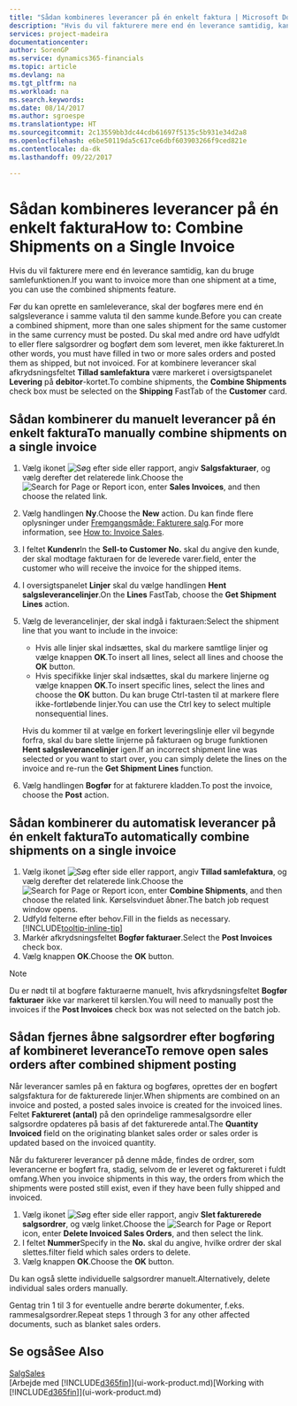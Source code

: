 ```yaml
---
title: "Sådan kombineres leverancer på én enkelt faktura | Microsoft Docs"
description: "Hvis du vil fakturere mere end én leverance samtidig, kan du bruge samlefunktionen."
services: project-madeira
documentationcenter: 
author: SorenGP
ms.service: dynamics365-financials
ms.topic: article
ms.devlang: na
ms.tgt_pltfrm: na
ms.workload: na
ms.search.keywords: 
ms.date: 08/14/2017
ms.author: sgroespe
ms.translationtype: HT
ms.sourcegitcommit: 2c13559bb3dc44cdb61697f5135c5b931e34d2a8
ms.openlocfilehash: e6be50119da5c617ce6dbf603903266f9ced821e
ms.contentlocale: da-dk
ms.lasthandoff: 09/22/2017

---
```

# <a name="how-to-combine-shipments-on-a-single-invoice"></a><span data-ttu-id="b2b05-103">Sådan kombineres leverancer på én enkelt faktura</span><span class="sxs-lookup"><span data-stu-id="b2b05-103">How to: Combine Shipments on a Single Invoice</span></span>
<span data-ttu-id="b2b05-104">Hvis du vil fakturere mere end én leverance samtidig, kan du bruge samlefunktionen.</span><span class="sxs-lookup"><span data-stu-id="b2b05-104">If you want to invoice more than one shipment at a time, you can use the combined shipments feature.</span></span>  

 <span data-ttu-id="b2b05-105">Før du kan oprette en samleleverance, skal der bogføres mere end én salgsleverance i samme valuta til den samme kunde.</span><span class="sxs-lookup"><span data-stu-id="b2b05-105">Before you can create a combined shipment, more than one sales shipment for the same customer in the same currency must be posted.</span></span> <span data-ttu-id="b2b05-106">Du skal med andre ord have udfyldt to eller flere salgsordrer og bogført dem som leveret, men ikke faktureret.</span><span class="sxs-lookup"><span data-stu-id="b2b05-106">In other words, you must have filled in two or more sales orders and posted them as shipped, but not invoiced.</span></span> <span data-ttu-id="b2b05-107">For at kombinere leverancer skal afkrydsningsfeltet **Tillad samlefaktura** være markeret i oversigtspanelet **Levering** på **debitor**-kortet.</span><span class="sxs-lookup"><span data-stu-id="b2b05-107">To combine shipments, the **Combine Shipments** check box must be selected on the **Shipping** FastTab of the **Customer** card.</span></span>  

## <a name="to-manually-combine-shipments-on-a-single-invoice"></a><span data-ttu-id="b2b05-108">Sådan kombinerer du manuelt leverancer på én enkelt faktura</span><span class="sxs-lookup"><span data-stu-id="b2b05-108">To manually combine shipments on a single invoice</span></span>  
1. <span data-ttu-id="b2b05-109">Vælg ikonet ![Søg efter side eller rapport](media/ui-search/search_small.png "Ikonet Søg efter side eller rapport"), angiv **Salgsfakturaer**, og vælg derefter det relaterede link.</span><span class="sxs-lookup"><span data-stu-id="b2b05-109">Choose the ![Search for Page or Report](media/ui-search/search_small.png "Search for Page or Report icon") icon, enter **Sales Invoices**, and then choose the related link.</span></span>  
2. <span data-ttu-id="b2b05-110">Vælg handlingen **Ny**.</span><span class="sxs-lookup"><span data-stu-id="b2b05-110">Choose the **New** action.</span></span> <span data-ttu-id="b2b05-111">Du kan finde flere oplysninger under [Fremgangsmåde: Fakturere salg](sales-how-invoice-sales.md).</span><span class="sxs-lookup"><span data-stu-id="b2b05-111">For more information, see [How to: Invoice Sales](sales-how-invoice-sales.md).</span></span>
3. <span data-ttu-id="b2b05-112">I feltet **Kundenr**</span><span class="sxs-lookup"><span data-stu-id="b2b05-112">In the **Sell-to Customer No.**</span></span> <span data-ttu-id="b2b05-113">skal du angive den kunde, der skal modtage fakturaen for de leverede varer.</span><span class="sxs-lookup"><span data-stu-id="b2b05-113">field, enter the customer who will receive the invoice for the shipped items.</span></span>  
4. <span data-ttu-id="b2b05-114">I oversigtspanelet **Linjer** skal du vælge handlingen **Hent salgsleverancelinjer**.</span><span class="sxs-lookup"><span data-stu-id="b2b05-114">On the **Lines** FastTab, choose the **Get Shipment Lines** action.</span></span>  
5. <span data-ttu-id="b2b05-115">Vælg de leverancelinjer, der skal indgå i fakturaen:</span><span class="sxs-lookup"><span data-stu-id="b2b05-115">Select the shipment line that you want to include in the invoice:</span></span>  

    - <span data-ttu-id="b2b05-116">Hvis alle linjer skal indsættes, skal du markere samtlige linjer og vælge knappen **OK**.</span><span class="sxs-lookup"><span data-stu-id="b2b05-116">To insert all lines, select all lines and choose the **OK** button.</span></span>  
    - <span data-ttu-id="b2b05-117">Hvis specifikke linjer skal indsættes, skal du markere linjerne og vælge knappen **OK**.</span><span class="sxs-lookup"><span data-stu-id="b2b05-117">To insert specific lines, select the lines and choose the **OK** button.</span></span> <span data-ttu-id="b2b05-118">Du kan bruge Ctrl-tasten til at markere flere ikke-fortløbende linjer.</span><span class="sxs-lookup"><span data-stu-id="b2b05-118">You can use the Ctrl key to select multiple nonsequential lines.</span></span>  

    <span data-ttu-id="b2b05-119">Hvis du kommer til at vælge en forkert leveringslinje eller vil begynde forfra, skal du bare slette linjerne på fakturaen og bruge funktionen **Hent salgsleverancelinjer** igen.</span><span class="sxs-lookup"><span data-stu-id="b2b05-119">If an incorrect shipment line was selected or you want to start over, you can simply delete the lines on the invoice and re-run the **Get Shipment Lines** function.</span></span>  
7. <span data-ttu-id="b2b05-120">Vælg handlingen **Bogfør** for at fakturere kladden.</span><span class="sxs-lookup"><span data-stu-id="b2b05-120">To post the invoice, choose the **Post** action.</span></span>  

## <a name="to-automatically-combine-shipments-on-a-single-invoice"></a><span data-ttu-id="b2b05-121">Sådan kombinerer du automatisk leverancer på én enkelt faktura</span><span class="sxs-lookup"><span data-stu-id="b2b05-121">To automatically combine shipments on a single invoice</span></span>  
1. <span data-ttu-id="b2b05-122">Vælg ikonet ![Søg efter side eller rapport](media/ui-search/search_small.png "Ikonet Søg efter side eller rapport"), angiv **Tillad samlefaktura**, og vælg derefter det relaterede link.</span><span class="sxs-lookup"><span data-stu-id="b2b05-122">Choose the ![Search for Page or Report](media/ui-search/search_small.png "Search for Page or Report icon") icon, enter **Combine Shipments**, and then choose the related link.</span></span> <span data-ttu-id="b2b05-123">Kørselsvinduet åbner.</span><span class="sxs-lookup"><span data-stu-id="b2b05-123">The batch job request window opens.</span></span>  
2. <span data-ttu-id="b2b05-124">Udfyld felterne efter behov.</span><span class="sxs-lookup"><span data-stu-id="b2b05-124">Fill in the fields as necessary.</span></span> [!INCLUDE[tooltip-inline-tip](includes/tooltip-inline-tip_md.md)]
3. <span data-ttu-id="b2b05-125">Markér afkrydsningsfeltet **Bogfør fakturaer**.</span><span class="sxs-lookup"><span data-stu-id="b2b05-125">Select the **Post Invoices** check box.</span></span>  
4.  <span data-ttu-id="b2b05-126">Vælg knappen **OK**.</span><span class="sxs-lookup"><span data-stu-id="b2b05-126">Choose the **OK** button.</span></span>  

> [!NOTE]  
>  <span data-ttu-id="b2b05-127">Du er nødt til at bogføre fakturaerne manuelt, hvis afkrydsningsfeltet **Bogfør fakturaer** ikke var markeret til kørslen.</span><span class="sxs-lookup"><span data-stu-id="b2b05-127">You will need to manually post the invoices if the **Post Invoices** check box was not selected on the batch job.</span></span>  

## <a name="to-remove-open-sales-orders-after-combined-shipment-posting"></a><span data-ttu-id="b2b05-128">Sådan fjernes åbne salgsordrer efter bogføring af kombineret leverance</span><span class="sxs-lookup"><span data-stu-id="b2b05-128">To remove open sales orders after combined shipment posting</span></span> 
<span data-ttu-id="b2b05-129">Når leverancer samles på en faktura og bogføres, oprettes der en bogført salgsfaktura for de fakturerede linjer.</span><span class="sxs-lookup"><span data-stu-id="b2b05-129">When shipments are combined on an invoice and posted, a posted sales invoice is created for the invoiced lines.</span></span> <span data-ttu-id="b2b05-130">Feltet **Faktureret (antal)** på den oprindelige rammesalgsordre eller salgsordre opdateres på basis af det fakturerede antal.</span><span class="sxs-lookup"><span data-stu-id="b2b05-130">The **Quantity Invoiced** field on the originating blanket sales order or sales order is updated based on the invoiced quantity.</span></span>  

<span data-ttu-id="b2b05-131">Når du fakturerer leverancer på denne måde, findes de ordrer, som leverancerne er bogført fra, stadig, selvom de er leveret og faktureret i fuldt omfang.</span><span class="sxs-lookup"><span data-stu-id="b2b05-131">When you invoice shipments in this way, the orders from which the shipments were posted still exist, even if they have been fully shipped and invoiced.</span></span>   

1. <span data-ttu-id="b2b05-132">Vælg ikonet ![Søg efter side eller rapport](media/ui-search/search_small.png "Ikonet Søg efter side eller rapport"), angiv **Slet fakturerede salgsordrer**, og vælg linket.</span><span class="sxs-lookup"><span data-stu-id="b2b05-132">Choose the ![Search for Page or Report](media/ui-search/search_small.png "Search for Page or Report icon") icon, enter **Delete Invoiced Sales Orders**, and then select the link.</span></span>  
2. <span data-ttu-id="b2b05-133">I feltet **Nummer**</span><span class="sxs-lookup"><span data-stu-id="b2b05-133">Specify in the **No.**</span></span> <span data-ttu-id="b2b05-134">skal du angive, hvilke ordrer der skal slettes.</span><span class="sxs-lookup"><span data-stu-id="b2b05-134">filter field which sales orders to delete.</span></span>  
3. <span data-ttu-id="b2b05-135">Vælg knappen **OK**.</span><span class="sxs-lookup"><span data-stu-id="b2b05-135">Choose the **OK** button.</span></span>  

<span data-ttu-id="b2b05-136">Du kan også slette individuelle salgsordrer manuelt.</span><span class="sxs-lookup"><span data-stu-id="b2b05-136">Alternatively, delete individual sales orders manually.</span></span>  

<span data-ttu-id="b2b05-137">Gentag trin 1 til 3 for eventuelle andre berørte dokumenter, f.eks. rammesalgsordrer.</span><span class="sxs-lookup"><span data-stu-id="b2b05-137">Repeat steps 1 through 3 for any other affected documents, such as blanket sales orders.</span></span>

## <a name="see-also"></a><span data-ttu-id="b2b05-138">Se også</span><span class="sxs-lookup"><span data-stu-id="b2b05-138">See Also</span></span>  
[<span data-ttu-id="b2b05-139">Salg</span><span class="sxs-lookup"><span data-stu-id="b2b05-139">Sales</span></span>](sales-manage-sales.md)  
<span data-ttu-id="b2b05-140">[Arbejde med [!INCLUDE[d365fin](includes/d365fin_md.md)]](ui-work-product.md)</span><span class="sxs-lookup"><span data-stu-id="b2b05-140">[Working with [!INCLUDE[d365fin](includes/d365fin_md.md)]](ui-work-product.md)</span></span>

